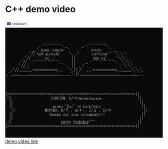 # C++ demo video

![demo cover](./src/src_consolegame.png)  
[demo video link](https://www.aliyundrive.com/s/JXaN7YSHiqP)  

